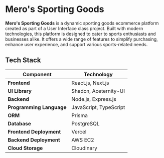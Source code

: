 # Mero's Sporting Goods

**Mero's Sporting Goods** is a dynamic sporting goods ecommerce platform created as part of a User Interface class project. Built with modern technologies, this platform is designed to cater to sports enthusiasts and businesses alike. It offers a wide range of features to simplify purchasing, enhance user experience, and support various sports-related needs.

## Tech Stack
| **Component** | **Technology** |
| ------------- | -------------- |
| **Frontend**      | React.js, Next.js |
| **UI Library**    | Shadcn, Aceternity-UI |
| **Backend**       | Node.js, Express.js   |
| **Programming Language** | JavaScript, TypeScript |
| **ORM** | Prisma |
| **Database** | PostgreSQL |
| **Frontend Deployment** | Vercel |
| **Backend Deployment** | AWS EC2 |
| **Cloud Storage** | Cloudinary |